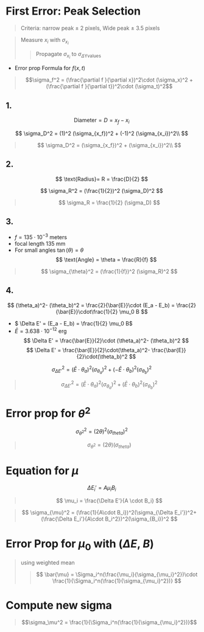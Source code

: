 # First Error: Peak Selection 
> Criteria: narrow peak $\pm$ 2 pixels, Wide peak $\pm$ 3.5 pixels 

> Measure $x_i$ with $\sigma_{x_i}$
>> Propagate $\sigma_{x_i}$ to $\sigma_{\Delta \text{Yvalues}}$
- Error prop Formula for $f(x,t)$

> $$\sigma_f^2 = (\frac{\partial f }{\partial x})^2\cdot (\sigma_x)^2 + (\frac{\partial f }{\partial t})^2\cdot (\sigma_t)^2$$

## 1. 
$$
\text{Diameter}= D = x_f - x_i 
$$

$$
\sigma_D^2 = (1)^2 (\sigma_{x_f})^2 + (-1)^2 (\sigma_{x_i})^2\\
$$

>$$
\sigma_D^2 = (\sigma_{x_f})^2 +  (\sigma_{x_i})^2\\
$$

## 2. 
$$
\text{Radius}= R = \frac{D}{2}
$$

$$
\sigma_R^2 = (\frac{1}{2})^2 (\sigma_D)^2
$$
>$$
\sigma_R = \frac{1}{2} (\sigma_D)
$$


## 3.
-  $f = 135\cdot 10^{-3}$ meters 
- focal length 135 mm
- For small angles $\tan(\theta) = \theta$
$$
\text{Angle} = \theta = \frac{R}{f} 
$$

>$$
\sigma_{\theta}^2 = (\frac{1}{f})^2 (\sigma_R)^2
$$

## 4. 
$$
(\theta_a)^2- (\theta_b)^2 = \frac{2}{\bar{E}}\cdot (E_a - E_b) = \frac{2}{\bar{E}}\cdot\frac{1}{2} \mu_0 B
$$

- $ \Delta E' = (E_a - E_b) = \frac{1}{2} \mu_0 B$
- $\bar{E} = 3.638\cdot 10^{-12}$ erg
$$
\Delta E' = \frac{\bar{E}}{2}\cdot (\theta_a)^2- (\theta_b)^2
$$
$$
\Delta E' = \frac{\bar{E}}{2}\cdot(\theta_a)^2- \frac{\bar{E}}{2}\cdot(\theta_b)^2
$$

$$
\sigma_{\Delta E'}^2= (\bar{E} \cdot \theta_a)^2 (\sigma_{\theta_a})^2 +(-\bar{E} \cdot\theta_b)^2 (\sigma_{\theta_b})^2
$$

>$$
\sigma_{\Delta E'}^2= (\bar{E} \cdot \theta_a)^2 (\sigma_{\theta_a})^2 +(\bar{E} \cdot\theta_b)^2 (\sigma_{\theta_b})^2
$$



# Error prop for $\theta^2$ 
$$
\sigma_{\theta^2}^2 = (2\theta)^2(\sigma_{theta})^2
$$
> $$
\sigma_{\theta^2} = (2\theta)(\sigma_{theta})
$$

# Equation for $\mu$ 

$$
\Delta E_i' = A \mu_i B_i
$$
>$$
\mu_i = \frac{\Delta E'}{A \cdot B_i}
$$

>$$
\sigma_{\mu}^2 = (\frac{1}{A\cdot B_i})^2(\sigma_{\Delta E_i'})^2+ (\frac{\Delta E_i'}{A\cdot B_i^2})^2(\sigma_{B_i})^2
$$

# Error Prop for $\mu_0$ with ($\Delta E$, $B$)

> using weighted mean
>> $$ \bar{\mu} = \Sigma_i^n(\frac{\mu_i}{\sigma_{\mu_i}^2})\cdot \frac{1}{\Sigma_i^n(\frac{1}{\sigma_{\mu_i}^2})}
$$

# Compute new sigma 
> $$\sigma_\mu^2 = \frac{1}{\Sigma_i^n(\frac{1}{\sigma_{\mu_i}^2})}$$